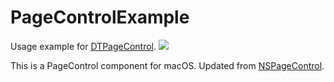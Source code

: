 # PageControlExample
Usage example for [DTPageControl](https://github.com/demianturner/DTPageControl).
![](https://i.imgur.com/q8ZArtm.png)

This is a PageControl component for macOS. Updated from [NSPageControl](https://github.com/nerd0geek1/NSPageControl).